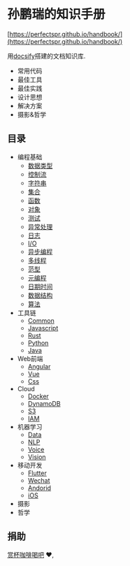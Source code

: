# 孙鹏瑞的知识手册

[https://perfectspr.github.io/handbook/](https://perfectspr.github.io/handbook/)

用[docsify](https://docsify.js.org)搭建的文档知识库.
- 常用代码
- 最佳工具
- 最佳实践
- 设计思想
- 解决方案
- 摄影&哲学
## 目录
* 编程基础
  * [数据类型](#type)
  * [控制流](#control)
  * [字符串](#string)
  * [集合](#collection)
  * [函数](#function)
  * [对象](#object)
  * [测试](#testing)
  * [异常处理](#exception)
  * [日志](#log)
  * [I/O](#io)
  * [异步编程](#async)
  * [多线程](#thread)
  * [范型](#generic)
  * [元编程](#meta)
  * [日期时间](#datetime)
  * [数据结构](#type)
  * [算法](#type)
* 工具链
  * [Common](#toolchain)
  * [Javascript](#toolchain_js)
  * [Rust](#toolchain_rs)
  * [Python](#toolchain_py)
  * [Java](#toolchain_java)
* Web前端
  * [Angular](#angular)
  * [Vue](#vue)
  * [Css](#css)
* Cloud
  * [Docker](#docker)
  * [DynamoDB](#aws_dynamodb)
  * [S3](#aws_s3)
  * [IAM](#aws_iam)
* 机器学习
  * [Data](#data)
  * [NLP](#nlp)
  * [Voice](#voice)
  * [Vision](#vision)
* 移动开发
  * [Flutter](#flutter)
  * [Wechat](#wechat)
  * [Andorid](#android)
  * [iOS](#ios)
* 摄影
* 哲学
## 捐助
[赏杯咖啡喝吧](https://gitee.com/perfectspr/donate/blob/master/README.md) :heart:,

